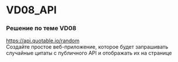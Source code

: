 # VD08_API
### Решение по теме VD08

https://api.quotable.io/random  
Создайте простое веб-приложение, которое будет запрашивать случайные цитаты с публичного API и отображать их на странице
